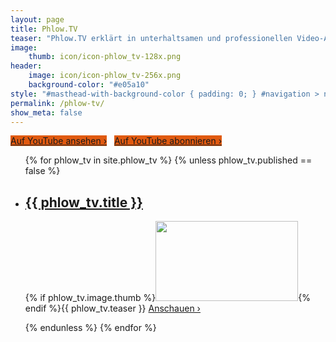 ```yaml
---
layout: page
title: Phlow.TV
teaser: "Phlow.TV erklärt in unterhaltsamen und professionellen Video-Anleitungen schnell und unkompliziert, wie Sie Webdesign, Social Media, Software und Hardware optimal nutzen."
image:
    thumb: icon/icon-phlow_tv-128x.png
header:
    image: icon/icon-phlow_tv-256x.png
    background-color: "#e05a10"
style: "#masthead-with-background-color { padding: 0; } #navigation > nav > section > ul.left > li.active > a { background: #e05a10; color: #fff; }"
permalink: /phlow-tv/
show_meta: false
---
```

<a style="background: #e05a10;" class="button radius" href="https://www.youtube.com/user/PhlowMedia/">Auf YouTube ansehen ›</a>&nbsp;&nbsp;
<a style="background: #e05a10;" class="button radius" href="http://www.youtube.com/subscription_center?add_user=phlowmedia/">Auf YouTube abonnieren ›</a>


<ul class="no-bullet">
{% for phlow_tv in site.phlow_tv %}
{% unless phlow_tv.published == false %}
<li class="clearfix">
<h2><a href="{{ site.url }}{{ phlow_tv.url }}">{{ phlow_tv.title }}</a>
</h2>
<p>{% if phlow_tv.image.thumb %}<a href="{{ site.url }}{{ phlow_tv.url }}"><img class="left" src="{{ site.urlimg }}{{ phlow_tv.image.thumb }}" alt="" width="228" height="128"></a>{% endif %}{{ phlow_tv.teaser }} <a href="{{ site.url }}{{ phlow_tv.url }}">Anschauen ›</a></p>
</li>
{% endunless %}
{% endfor %}
</ul>